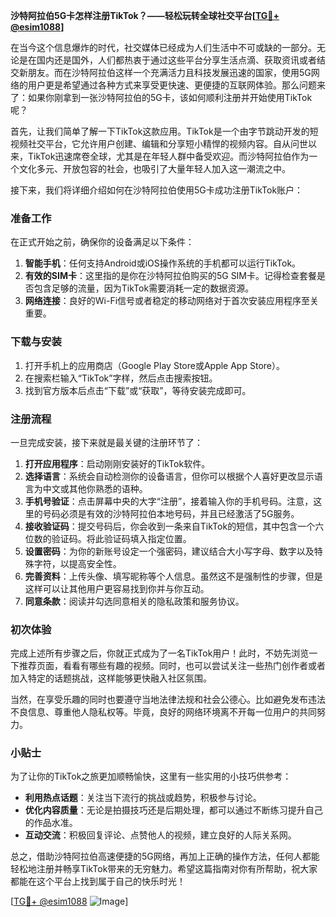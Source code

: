 **沙特阿拉伯5G卡怎样注册TikTok？——轻松玩转全球社交平台[[TG💪+ @esim1088](https://t.me/s/esim1088)]**

在当今这个信息爆炸的时代，社交媒体已经成为人们生活中不可或缺的一部分。无论是在国内还是国外，人们都热衷于通过这些平台分享生活点滴、获取资讯或者结交新朋友。而在沙特阿拉伯这样一个充满活力且科技发展迅速的国家，使用5G网络的用户更是希望通过各种方式来享受更快速、更便捷的互联网体验。那么问题来了：如果你刚拿到一张沙特阿拉伯的5G卡，该如何顺利注册并开始使用TikTok呢？

首先，让我们简单了解一下TikTok这款应用。TikTok是一个由字节跳动开发的短视频社交平台，它允许用户创建、编辑和分享短小精悍的视频内容。自从问世以来，TikTok迅速席卷全球，尤其是在年轻人群中备受欢迎。而沙特阿拉伯作为一个文化多元、开放包容的社会，也吸引了大量年轻人加入这一潮流之中。

接下来，我们将详细介绍如何在沙特阿拉伯使用5G卡成功注册TikTok账户：

### 准备工作

在正式开始之前，确保你的设备满足以下条件：
1. **智能手机**：任何支持Android或iOS操作系统的手机都可以运行TikTok。
2. **有效的SIM卡**：这里指的是你在沙特阿拉伯购买的5G SIM卡。记得检查套餐是否包含足够的流量，因为TikTok需要消耗一定的数据资源。
3. **网络连接**：良好的Wi-Fi信号或者稳定的移动网络对于首次安装应用程序至关重要。

### 下载与安装

1. 打开手机上的应用商店（Google Play Store或Apple App Store）。
2. 在搜索栏输入“TikTok”字样，然后点击搜索按钮。
3. 找到官方版本后点击“下载”或“获取”，等待安装完成即可。

### 注册流程

一旦完成安装，接下来就是最关键的注册环节了：

1. **打开应用程序**：启动刚刚安装好的TikTok软件。
2. **选择语言**：系统会自动检测你的设备语言，但你可以根据个人喜好更改显示语言为中文或其他你熟悉的语种。
3. **手机号验证**：点击屏幕中央的大字“注册”，接着输入你的手机号码。注意，这里的号码必须是有效的沙特阿拉伯本地号码，并且已经激活了5G服务。
4. **接收验证码**：提交号码后，你会收到一条来自TikTok的短信，其中包含一个六位数的验证码。将此验证码填入指定位置。
5. **设置密码**：为你的新账号设定一个强密码，建议结合大小写字母、数字以及特殊字符，以提高安全性。
6. **完善资料**：上传头像、填写昵称等个人信息。虽然这不是强制性的步骤，但是这样可以让其他用户更容易找到你并与你互动。
7. **同意条款**：阅读并勾选同意相关的隐私政策和服务协议。

### 初次体验

完成上述所有步骤之后，你就正式成为了一名TikTok用户！此时，不妨先浏览一下推荐页面，看看有哪些有趣的视频。同时，也可以尝试关注一些热门创作者或者加入特定的话题挑战，这样能够更快融入社区氛围。

当然，在享受乐趣的同时也要遵守当地法律法规和社会公德心。比如避免发布违法不良信息、尊重他人隐私权等。毕竟，良好的网络环境离不开每一位用户的共同努力。

### 小贴士

为了让你的TikTok之旅更加顺畅愉快，这里有一些实用的小技巧供参考：
- **利用热点话题**：关注当下流行的挑战或趋势，积极参与讨论。
- **优化内容质量**：无论是拍摄技巧还是后期处理，都可以通过不断练习提升自己的作品水准。
- **互动交流**：积极回复评论、点赞他人的视频，建立良好的人际关系网。

总之，借助沙特阿拉伯高速便捷的5G网络，再加上正确的操作方法，任何人都能轻松地注册并畅享TikTok带来的无穷魅力。希望这篇指南对你有所帮助，祝大家都能在这个平台上找到属于自己的快乐时光！

[[TG💪+ @esim1088](https://t.me/s/esim1088) ![Image](https://i.postimg.cc/4NQfJmqS/Snipaste-2025-05-13-00-14-12.png)]